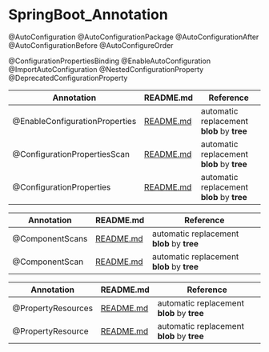 # SpringBoot_Annotation


@AutoConfiguration
@AutoConfigurationPackage
@AutoConfigurationAfter
@AutoConfigurationBefore
@AutoConfigureOrder

@ConfigurationPropertiesBinding
@EnableAutoConfiguration
@ImportAutoConfiguration
@NestedConfigurationProperty
@DeprecatedConfigurationProperty

| Annotation                                                         | README.md | Reference                                  |
|--------------------------------------------------------------------|--------|--------------------------------------------|
| @EnableConfigurationProperties | [README.md](./@EnableConfigurationProperties/README.md)     | automatic replacement **blob** by **tree** |
| @ConfigurationPropertiesScan | [README.md](./@EnableConfigurationProperties/README.md)     | automatic replacement **blob** by **tree** |
| @ConfigurationProperties | [README.md](./@EnableConfigurationProperties/README.md)     | automatic replacement **blob** by **tree** |

| Annotation                                                         | README.md | Reference                                  |
|--------------------------------------------------------------------|--------|--------------------------------------------|
| @ComponentScans | [README.md](./@EnableConfigurationProperties/README.md)     | automatic replacement **blob** by **tree** |
| @ComponentScan | [README.md](./@EnableConfigurationProperties/README.md)     | automatic replacement **blob** by **tree** |

| Annotation                                                         | README.md | Reference                                  |
|--------------------------------------------------------------------|--------|--------------------------------------------|
| @PropertyResources | [README.md](./@EnableConfigurationProperties/README.md)     | automatic replacement **blob** by **tree** |
| @PropertyResource | [README.md](./@EnableConfigurationProperties/README.md)     | automatic replacement **blob** by **tree** |
